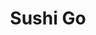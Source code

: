---
layout: place
title: "Sushi Go"
permalink: /texas/allen/sushi-go.html
stateAbbr: TX
stateName: Texas
cityName: Allen
seo:
  name: "Sushi Go"
  type: Restaurant
  links: null
description: "Sushi Go serves delicious sushi in Allen, Texas. Try fresh Japanese dishes for a great dining experience. "
place_id: ChIJb5JzZ9cWTIYRpkfTI184-dk
photos:
  - name: >-
      places/ChIJb5JzZ9cWTIYRpkfTI184-dk/photos/AeeoHcLXIjJVBkvINwI_B2k_rTF1JEQbW3E5XPGdPeOVI1psceEiJQfLXsf-nErnOnQ3t0H8viwYcbwtlzGQeC5miR3VeAgzPl-G0kWPIY50pxUBkpCYymNU1AhNErQoSiArjv07dKPLMwJ72p91htBmaA5JlCRmd2ASd97SZI9S5uaqhWBy_SdZloWSBHSbEeW1-2oBd0yPOlSS6IAYfUFN7FTUUnRNdgneO5lOa7IBYF2fPE-7CdAFYx1xKYe3QrcrDcLACTKLApgEeUW55vPCStk2ufvUPu7UMN-HnMfiKJA8Byi8WFoTqYYhuUxNhekJc8ey1wdpUwSl4T4OV81tfVbV0ywS4ec6eAoyHm6ZxS_iofNO3g0jnfgHbsMSmjB_N8g7M9qazZGVyOTJ8KwOVwL5Bwf9DlnvgKCQJULBfqmQYlz_
    widthPx: 3264
    heightPx: 2448
    authorAttributions:
      - displayName: Chihyun Yoon
        uri: https://maps.google.com/maps/contrib/116922771218369022319
        photoUri: >-
          https://lh3.googleusercontent.com/a-/ALV-UjUry41u_1LDJml0jeYNhTKFD5XgD3mUhHNPUqaW79a02k-eSJAWJw=s100-p-k-no-mo
    flagContentUri: >-
      https://www.google.com/local/imagery/report/?cb_client=maps_api_places.places_api&image_key=!1e10!2sCIHM0ogKEICAgIDEiqTVxwE&hl=en-US
    googleMapsUri: >-
      https://www.google.com/maps/place//data=!3m4!1e2!3m2!1sCIHM0ogKEICAgIDEiqTVxwE!2e10!4m2!3m1!1s0x864c16d76773926f:0xd9f9385f23d347a6
  - name: >-
      places/ChIJb5JzZ9cWTIYRpkfTI184-dk/photos/AeeoHcKP24FNWPG6CiSjVVNTzgksAuYWbmpkHlslGVD4DYPRdBtXZkwgY9zBVntGjBEysN5mHnaaRk8MBlkbC0Q-Gl59m8M6-4FFOILHUlCUJ6wqscx99DVAZCIA_gsBXeEYIdgTY9VFf9RcbW7TPwkwZLArUlG7qpM5zjvGetiiJisEwWgSODDVfyLCd4yiRbBD33KxBR6ESgPZfjoa7hOYd4BD55P5PW-YHJERsVWl-2GE-CCwONmm4gYcbVlEXfVYTr6fdNDOyL6L6lCnSa4dcMKXB8vjLixL_hlkSiNAziY8FraCx9emu109QQ0NDYLjar0pwz8BOUspp4eQMVZMqXlz8Mc4T49LxqW3sQyFsu8LaSMudrBmujDdDzjy_9e4EO0ddwFFu6D2L4pgUQjdRVRKzC6tPhrLvxqyE4Cco8Xxflw
    widthPx: 4032
    heightPx: 3024
    authorAttributions:
      - displayName: Voltaire Cacal
        uri: https://maps.google.com/maps/contrib/107457758641502476643
        photoUri: >-
          https://lh3.googleusercontent.com/a-/ALV-UjXSNQsicezGFhm3JJ_uiRjYc6dHVGAJ4GsmL0z_9z1hZJ9j-IzqJQ=s100-p-k-no-mo
    flagContentUri: >-
      https://www.google.com/local/imagery/report/?cb_client=maps_api_places.places_api&image_key=!1e10!2sCIHM0ogKEICAgIDp4quD-gE&hl=en-US
    googleMapsUri: >-
      https://www.google.com/maps/place//data=!3m4!1e2!3m2!1sCIHM0ogKEICAgIDp4quD-gE!2e10!4m2!3m1!1s0x864c16d76773926f:0xd9f9385f23d347a6
  - name: >-
      places/ChIJb5JzZ9cWTIYRpkfTI184-dk/photos/AeeoHcL9RCfAWxVGb5OPToMjlCpHcORQS2zDaTyOq60qH0r37L137Q3M7CnrLPDTpcyjmW74hDmzVWJmgO7tCsY4GfPAn6BNZ_QvSdtV_z7j5KD0KNIOoumehwtEPPahRmPcYOnfQQlU7vcT84AlnZyFA6u1TYvT_VjOMfoihVRu8BfqTF9d-mooCw6J8kpq2C8WVSSgaeblPVJFxuCVAyIMOJ9oJLlVWuZ7u5EvPWl7Ez-KK00ltQZXVMejwO_l1s7prZjSmDrc-86JK0V6sCMxVRogYM5DiQteV_iTmbJO3ZgFj01eFnxympqgIAPyJIq-4bGFSInQrLdqERhIex7pv2-bngbr-LPtx-bG6RALzXciE3sRUTCHukKcZu-PRsIV1eCRE9SAGK_x2c92YRazp_GbGeMXbRmIuxNcIl1R3tRyLTB2
    widthPx: 3024
    heightPx: 4032
    authorAttributions:
      - displayName: Binh Nguyen
        uri: https://maps.google.com/maps/contrib/104625686904074153029
        photoUri: >-
          https://lh3.googleusercontent.com/a-/ALV-UjVvOCKpSAR4larZ15FmMn3q--VxSkVRGVCNO5Okqwlk6La_zX8=s100-p-k-no-mo
    flagContentUri: >-
      https://www.google.com/local/imagery/report/?cb_client=maps_api_places.places_api&image_key=!1e10!2sCIHM0ogKEICAgIDLtK2x4wE&hl=en-US
    googleMapsUri: >-
      https://www.google.com/maps/place//data=!3m4!1e2!3m2!1sCIHM0ogKEICAgIDLtK2x4wE!2e10!4m2!3m1!1s0x864c16d76773926f:0xd9f9385f23d347a6
  - name: >-
      places/ChIJb5JzZ9cWTIYRpkfTI184-dk/photos/AeeoHcI-uTMlqpynXaHzF3DZI1BLyLqAcSzfBIuiiF3Mc-Vfa580Hho_G9FLk-id2L4-nSWBWlN0hKvv7vCfSHcEVoSAdWmfQRq6whW_5zwKVb74qAbckrCuJ6yq-FzbhwAHaa-7rUJALXr4HJQrfB5YQDLTu75EQUeBA7jMxIL8WQ04fDfxPE-Plse1RPclvEWo5mIHvwRdfPFA6tSEBnBb1qMo2IXQUClFM2_ZQ_40qPgvibLh62Ak2wrU2gxFs32XcTFHepAzOjF1N_hxDP6G3uI0Ms9qjFCH8gg_bUsye8xItLiyckfgoQzLPmlFf8fo8F2lAuFbuve4izfxVEwYNK8bEh3pRT0b_GHcEK6HRM6tPXDVsuTlGZLQat-BVI1ABT5y3fBbKjdnkpkcbow-82I_5C4oIMGv83hidz7ShA_Ibg
    widthPx: 4032
    heightPx: 3024
    authorAttributions:
      - displayName: Raffi Davidow
        uri: https://maps.google.com/maps/contrib/108100400524894260484
        photoUri: >-
          https://lh3.googleusercontent.com/a-/ALV-UjVJnJzT0_tOq4cOZcogRp1O2wubCmAX2gwIN4gW_LfU0xQq_8HS=s100-p-k-no-mo
    flagContentUri: >-
      https://www.google.com/local/imagery/report/?cb_client=maps_api_places.places_api&image_key=!1e10!2sCIHM0ogKEICAgIC289P7Tg&hl=en-US
    googleMapsUri: >-
      https://www.google.com/maps/place//data=!3m4!1e2!3m2!1sCIHM0ogKEICAgIC289P7Tg!2e10!4m2!3m1!1s0x864c16d76773926f:0xd9f9385f23d347a6
  - name: >-
      places/ChIJb5JzZ9cWTIYRpkfTI184-dk/photos/AeeoHcK11PmlBW4l-IXDNKp7W-afEQDcvW6n8Z30p4VVSRJWqKopKYUr6nvy0rVxF4-32H8mOp0BLYxkfG3_VaUDwNvv_MHGa0Qmujq6v39aISq8NHrEvIiO_D7XeHIJ_bCvp-9B33Q-xnbpWRaensMDskXW7dks-Qmex9aB1yG7xJKYFbPVWkor94Gg0Y42o-2T10wE5qlXs6Y0QvDgNHgigVwOlXlH3xsXP1A51T5cN_kCZN4RrsZa5hqax9kR8LXmcMc0Fs9xdurpDtbeSZOBDz5ih5kN7PKzlGC__fwK0ZUgD6JjEqSC7LF17kH9Y_Vqss7936zgE596vcpvKpl8v-aE9cg97SwQu6ITzvPXbG4nvQ__R1mJyB7k7I1gDBZYgtl5BJbLnEmM0sF6AHjlt2Z2gCQ49CAAhzhL_uhoXuKcnQ
    widthPx: 4032
    heightPx: 3024
    authorAttributions:
      - displayName: Tanya ST
        uri: https://maps.google.com/maps/contrib/107128739070843595021
        photoUri: >-
          https://lh3.googleusercontent.com/a/ACg8ocI8ZlWTqHwdwLZ6pmAb7BepBRLKo9UKY3j-5o4iMq0L8AECyA=s100-p-k-no-mo
    flagContentUri: >-
      https://www.google.com/local/imagery/report/?cb_client=maps_api_places.places_api&image_key=!1e10!2sCIHM0ogKEICAgIDL2ZfMKg&hl=en-US
    googleMapsUri: >-
      https://www.google.com/maps/place//data=!3m4!1e2!3m2!1sCIHM0ogKEICAgIDL2ZfMKg!2e10!4m2!3m1!1s0x864c16d76773926f:0xd9f9385f23d347a6
  - name: >-
      places/ChIJb5JzZ9cWTIYRpkfTI184-dk/photos/AeeoHcIE_OHKowskw4FUjGm3-NA0bcsKDakXrMEVfSbzgIvcaor69SpMNNbV1bEBXEHR9fzzV49Ya79RFPVtAdu8WWO4BMvkPGqNmmAj2H1GBpECwVlzgXYdBKFkmqmL3-WeA_5whPEN7_2HBvJhPGtCTK4FZ3ebJQCXSQ-Oax56uzsbykDWwWNGUAic1BydOLQSwioUtXQ_jRUGk0XIG7rsSCBEAvrfuqm40_459BXA015vH580XO8xgcGxwhlr_WxfR6Kh9NkMD6Fi8Rec2ZToea-qX1x5Vk7vx83dof0uaaMd9LUpQAvrCrx2wA1E23V5YuSELl4Ya1uVxL3VJpP3XAs-SCUnOitjw8fqgCmLc6_QUI6TJ7YCguxJVbrc4p5eTPQgLRm8n-daFWS30-RLiuOeztOKor8knumU5CiyM7JW-yk
    widthPx: 4032
    heightPx: 3024
    authorAttributions:
      - displayName: Chris R
        uri: https://maps.google.com/maps/contrib/102910650015730084391
        photoUri: >-
          https://lh3.googleusercontent.com/a-/ALV-UjVTENuyBmslNINbFNExaDkGpDUMjhvx2ASm2GSBzPytwbPF2GhikQ=s100-p-k-no-mo
    flagContentUri: >-
      https://www.google.com/local/imagery/report/?cb_client=maps_api_places.places_api&image_key=!1e10!2sCIHM0ogKEICAgIC444yakAE&hl=en-US
    googleMapsUri: >-
      https://www.google.com/maps/place//data=!3m4!1e2!3m2!1sCIHM0ogKEICAgIC444yakAE!2e10!4m2!3m1!1s0x864c16d76773926f:0xd9f9385f23d347a6
  - name: >-
      places/ChIJb5JzZ9cWTIYRpkfTI184-dk/photos/AeeoHcLzsgRdMfn2Vkzf5LHMsOwNAbMabGSQmH_9CryS5vnzkQ896VKzxjDdEeSd2j0ORDiX3C9AqDG8nuNRrohKdjvqsvCfk89bpAibK7_aQaW09mrYhzpvzbGvXyjwE_Y4oQ3cHsODL1tay62oBLJ6nt5N9gzJAOmj1_wYOCgy3kGcMQ0Mxr7aBf_YU496Q7ub9Uw16_wl7JI7DdqSlg7g0i6b6-TuVsotIMtPupK5V32tkYxBd6GuvJSW_W2SIkOG1_oKSwGV0pZoUKTIn2OLOptzPbbe8U_73eMCkDYqO06HwSq6a_M1x60P1tM0j6l0MEHNCUXjHeQfQBh0U1-M2sAQoYJdXkAWQuOeYWqVZlXxn4SkgF6sEY97XriVFJh2-8COwSRkwbG5pf9yhU8MFxTwoMvOMx1lcu9_cXKUjaCsxw
    widthPx: 3024
    heightPx: 4032
    authorAttributions:
      - displayName: Binh Nguyen
        uri: https://maps.google.com/maps/contrib/104625686904074153029
        photoUri: >-
          https://lh3.googleusercontent.com/a-/ALV-UjVvOCKpSAR4larZ15FmMn3q--VxSkVRGVCNO5Okqwlk6La_zX8=s100-p-k-no-mo
    flagContentUri: >-
      https://www.google.com/local/imagery/report/?cb_client=maps_api_places.places_api&image_key=!1e10!2sCIHM0ogKEICAgIDLtK2xYw&hl=en-US
    googleMapsUri: >-
      https://www.google.com/maps/place//data=!3m4!1e2!3m2!1sCIHM0ogKEICAgIDLtK2xYw!2e10!4m2!3m1!1s0x864c16d76773926f:0xd9f9385f23d347a6
  - name: >-
      places/ChIJb5JzZ9cWTIYRpkfTI184-dk/photos/AeeoHcKscth7cDQPAizz-QMgPntFnlkrgOSxpY9N7pTFotSP3fjcJDz-TWc2euVS3tdhO-n-egwu5FUAifVEzF23eM9N1qnMAk4pP8KG0lQfcT45QICG-yATvbyg8NurK_DDEIdeKK6Z7_Qf1jzXkzoN07ZP0ttoSFI2ffZr0WiFvs4a0Cgjspwdhz1zvp2SBBbNfWBYkKgBsUYI0ywCxg8VkDr88Ky2rqIeIrcVMuqgTGBsUTTNkT3vGuKoyWPN69TJpU_ydYwyhpeipea1Gwd8zh0BcUNQ7nfPE6_zNtxgoIaSrW3NQHSPjK1JsOeV9UyjLYXEzdQ5FoBh-JCQiN7P7XUUR1PkGf62l6CN6OkfthWVq9Ag6xEh4zE9IleSYmj7Z5z5MMw80ICcVWRauvIEze00KpXeimLtVKCeZfAu8GO_88qz
    widthPx: 4032
    heightPx: 3024
    authorAttributions:
      - displayName: A Ahmed
        uri: https://maps.google.com/maps/contrib/105317894085624449337
        photoUri: >-
          https://lh3.googleusercontent.com/a/ACg8ocKQDYdtNr76qsp3NwRS01JhurbaaXRG51lH5cnc1hocWhZUd-A=s100-p-k-no-mo
    flagContentUri: >-
      https://www.google.com/local/imagery/report/?cb_client=maps_api_places.places_api&image_key=!1e10!2sCIHM0ogKEICAgICyo_SI7QE&hl=en-US
    googleMapsUri: >-
      https://www.google.com/maps/place//data=!3m4!1e2!3m2!1sCIHM0ogKEICAgICyo_SI7QE!2e10!4m2!3m1!1s0x864c16d76773926f:0xd9f9385f23d347a6
  - name: >-
      places/ChIJb5JzZ9cWTIYRpkfTI184-dk/photos/AeeoHcL4GLd_KxjWRkU6A-9PKhYf-WuvsiQoIE0N083gl6-7fZdgyAxvcChhNhH7tpiNcL2SpZ8F7D2BdMF-k6Hm7pW6IAKq6jwlzcesJcUd6HVW111c-EPzxfm00QYOSRcL-3yRILGuK8rkoh-pSD_fm2SMbjS8XjCIWLoAxKcBsXDnD4FdIWxbxWrwmUS8UOP0aTHUKHUjvndVH8GRctMOm_AV0B9zTq29spntNtmuE2iy_VNdUhxaofgOBbVryK9RIFx0l1tJmHwC8n9-Llf3O0Y9bnPHxXULzo6Jck5JlKdbK0lstYOStbLmDWLfZuqNhT0PBI7R2sSMF50ikxkyMeI3G00pt7llDG8YBf7V3lyA_G1vhNLNpaSwqglwh7wmS0NWV0yRFhwYoNcKFYfh3FLu8tG9MJMFjDNSHlAwbIJEZQ
    widthPx: 4032
    heightPx: 3024
    authorAttributions:
      - displayName: Voltaire Cacal
        uri: https://maps.google.com/maps/contrib/107457758641502476643
        photoUri: >-
          https://lh3.googleusercontent.com/a-/ALV-UjXSNQsicezGFhm3JJ_uiRjYc6dHVGAJ4GsmL0z_9z1hZJ9j-IzqJQ=s100-p-k-no-mo
    flagContentUri: >-
      https://www.google.com/local/imagery/report/?cb_client=maps_api_places.places_api&image_key=!1e10!2sCIHM0ogKEICAgIDp4quDRg&hl=en-US
    googleMapsUri: >-
      https://www.google.com/maps/place//data=!3m4!1e2!3m2!1sCIHM0ogKEICAgIDp4quDRg!2e10!4m2!3m1!1s0x864c16d76773926f:0xd9f9385f23d347a6
  - name: >-
      places/ChIJb5JzZ9cWTIYRpkfTI184-dk/photos/AeeoHcIfA-1yq_KQLspZH7m8C8WHP_Ef4jqR_NqvKCEwQCyCFdWeUYkHuD0But38FriLUZ-zxP6pDXNhtR-FB0pQ91ZhuFbUpCio2kdl96NC3wQZ9MFgJ_lo8UCRuQMamy8rtFn1jYURNtizQ93SmYNBtWgnu9LhTAphQCBgFgKhGHA_uJNv9gt7_-WvUyClXiYxca5AEikMeHtBVv0oLaQfDwmMBaC277sJqfwqPTLql_6foIoiwOkLF57TEQvFfIWfknwOljs_o1Gx2V3beXQ-w8_XZiPmoEgtbC8whdfUwsMKa2aP9yyWkDWjeZVR45Dgt1CKw8yOB7o-VE1-Fqqjnp6P4pAhiIgRTt-z0EzKnPIvTsQWbpyJr9taZLpEJuqwYw7Jz5_V1ZGeHhep-LyNK6U2P0K_PoYTqpHaa9XasQk
    widthPx: 2250
    heightPx: 3000
    authorAttributions:
      - displayName: Tiffany Woo
        uri: https://maps.google.com/maps/contrib/100634827267194840741
        photoUri: >-
          https://lh3.googleusercontent.com/a/ACg8ocJjhHEK3yXNI1eZy-dhLmEbKD8J0kZzv43yDP-b4zUsIVg5GA=s100-p-k-no-mo
    flagContentUri: >-
      https://www.google.com/local/imagery/report/?cb_client=maps_api_places.places_api&image_key=!1e10!2sCIHM0ogKEICAgID43dfoTw&hl=en-US
    googleMapsUri: >-
      https://www.google.com/maps/place//data=!3m4!1e2!3m2!1sCIHM0ogKEICAgID43dfoTw!2e10!4m2!3m1!1s0x864c16d76773926f:0xd9f9385f23d347a6
address: 939 W Stacy Rd, Allen, TX 75013, USA
street: 939 W Stacy Rd
city: Allen
state: TX
zip: '75013'
country: USA
neighborhood: null
latitude: '33.129264'
longitude: '-96.674028'
accessibility_options:
  wheelchairAccessibleParking: true
  wheelchairAccessibleEntrance: true
  wheelchairAccessibleRestroom: true
  wheelchairAccessibleSeating: true
business_status: OPERATIONAL
name: Sushi Go
google_maps_links:
  directionsUri: >-
    https://www.google.com/maps/dir//''/data=!4m7!4m6!1m1!4e2!1m2!1m1!1s0x864c16d76773926f:0xd9f9385f23d347a6!3e0
  placeUri: https://maps.google.com/?cid=15706647156705413030
  writeAReviewUri: >-
    https://www.google.com/maps/place//data=!4m3!3m2!1s0x864c16d76773926f:0xd9f9385f23d347a6!12e1
  reviewsUri: >-
    https://www.google.com/maps/place//data=!4m4!3m3!1s0x864c16d76773926f:0xd9f9385f23d347a6!9m1!1b1
  photosUri: >-
    https://www.google.com/maps/place//data=!4m3!3m2!1s0x864c16d76773926f:0xd9f9385f23d347a6!10e5
primary_type: Sushi Restaurant
opening_hours:
  regular: null
  current: null
secondary_opening_hours:
  regular:
    weekdayDescriptions: null
    type: null
  current:
    weekdayDescriptions: null
    type: null
phone: null
price_level: null
price_range: null
rating: null
rating_count: 0
website: null
reviews: null
parking_options: null
payment_options: null
allow_dogs: null
curbside_pickup: null
delivery: null
dine_in: null
good_for_children: null
good_for_groups: null
good_for_sports: null
live_music: null
menu_for_children: null
outdoor_seating: null
reservable: null
restroom: null
serves_beer: null
serves_breakfast: null
serves_brunch: null
serves_cocktails: null
serves_coffee: null
serves_dinner: null
serves_dessert: null
serves_lunch: null
serves_vegetarian_food: null
serves_wine: null
takeout: null
update_category: essentials
summary: null

---